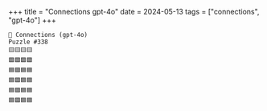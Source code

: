 +++
title = "Connections gpt-4o"
date = 2024-05-13
tags = ["connections", "gpt-4o"]
+++

```text
🤖 Connections (gpt-4o) 
Puzzle #338
🟨🟨🟨🟨
🟩🟩🟩🟩
🟦🟪🟦🟦
🟦🟪🟦🟦
🟦🟪🟦🟦
🟦🟪🟦🟦
```
